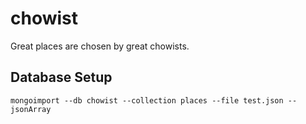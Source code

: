 chowist
=========

Great places are chosen by great chowists.

## Database Setup

`mongoimport --db chowist --collection places --file test.json --jsonArray`
